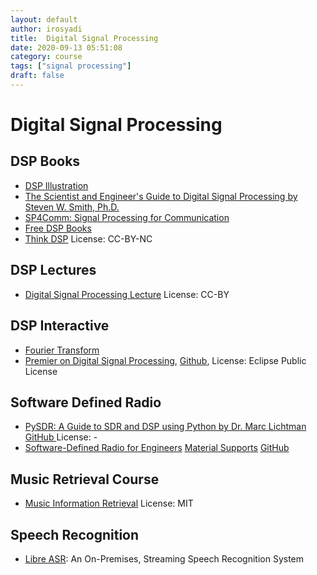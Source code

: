 ```yaml
---
layout: default
author: irosyadi
title:  Digital Signal Processing
date: 2020-09-13 05:51:08
category: course
tags: ["signal processing"]
draft: false
---
```


# Digital Signal Processing

## DSP Books
- [DSP Illustration](https://dspillustrations.com/pages/index.html)
- [The Scientist and Engineer's Guide to Digital Signal Processing by Steven W. Smith, Ph.D.](https://www.dspguide.com/)
- [SP4Comm: Signal Processing for Communication](https://www.sp4comm.org/)
- [Free DSP Books](https://www.dsprelated.com/freebooks.php)
- [Think DSP](https://greenteapress.com/thinkdsp/html/index.html) License: CC-BY-NC

## DSP Lectures
- [Digital Signal Processing Lecture](https://github.com/spatialaudio/digital-signal-processing-lecture) License: CC-BY

## DSP Interactive
- [Fourier Transform](https://www.jezzamon.com/fourier/index.html)
- [Premier on Digital Signal Processing](https://jackschaedler.github.io/circles-sines-signals/index.html), [Github](https://github.com/jackschaedler/circles-sines-signals), License: Eclipse Public License

## Software Defined Radio
- [PySDR: A Guide to SDR and DSP using Python by Dr. Marc Lichtman](https://pysdr.org/index.html) [GitHub ](https://github.com/777arc/textbook) License: -
- [Software-Defined Radio for Engineers](https://www.analog.com/en/education/education-library/software-defined-radio-for-engineers.html#) [Material Supports](https://sdrforengineers.github.io/) [GitHub](https://github.com/sdrforengineers)

## Music Retrieval Course
- [Music Information Retrieval](https://musicinformationretrieval.com/) License: MIT

## Speech Recognition
- [Libre ASR](https://github.com/iceychris/LibreASR): An On-Premises, Streaming Speech Recognition System

